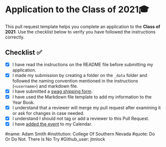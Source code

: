 # Application to the Class of 2021🎓

This pull request template helps you complete an application to the **Class of 2021**. Use the checklist below to verify you have followed the instructions correctly. 

## Checklist ✅

- [x] I have read the instructions on the README file before submitting my application. 
- [x] I made my submission by creating a folder on the `_data` folder and followed the naming convention mentioned in the instructions (`<username>`) and markdown file.
- [X] I have submitted a [swag shipping form](https://airtable.com/shrM5IigBuRFaj33H).
- [x] I have used the Markdown file template to add my information to the Year Book.
- [X] I understand that a reviewer will merge my pull request after examining it or ask for changes in case needed.
- [X] I understand I should not tag or add a reviewer to this Pull Request.
- [X] I have [added the event](http://www.google.com/calendar/event?action=TEMPLATE&dates=20210605T160000Z%2F20210605T173000Z&text=GitHub%20Graduation%20%F0%9F%8E%93&location=https%3A%2F%2Fwww.twitch.tv%2Fgithubeducation&details=) to my Calendar.

#name: Adam Smith
#institution: College Of Southern Nevada
#quote: Do Or Do Not. There Is No Try
#Github_user: jtmlock
